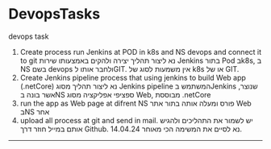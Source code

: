 # DevopsTasks
devops task 

1. Create process run Jenkins at POD in k8s and NS devops and connect it to git
נא ליצור תהליך יצירה ולהקים באמצעותו שירות Jenkins בתור Pod בk8s, ב NS בשם devops ולחבר אותו לGIT.
אין משמעות לסוג של k8s או של GIT.  
3. Create Jenkins pipeline process that using jenkins to build Web app (.netCore)
  נא ליצור תהליך מסוג Jenkins pipeline המשתמש בJenkins שנוצר,
אשר בונה בNS ספציפי אפליקציה מסוג Web, מבוססת .netCore 
5. run the app as Web page at difrent NS
   פורס ומעלה אותה בתור אתר Web בNS אחר
7. upload all process at git and send in mail. 
   יש לשמור את התהליכים ולהגיש אותם במייל חוזר דרך Github.
נא לסיים את המשימה הכי מאוחר 14.04.24.





-------------------------------------------------------------------------------------------------------------------------------------------------------------------------------------------------------------------------------

